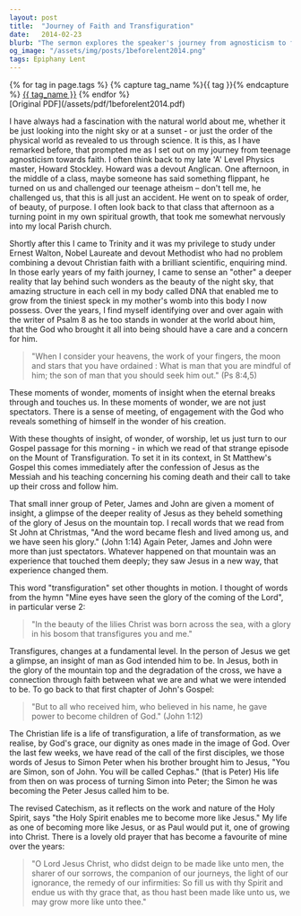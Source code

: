 ```yaml
---
layout: post
title:  "Journey of Faith and Transfiguration"
date:   2014-02-23
blurb: "The sermon explores the speaker's journey from agnosticism to faith, driven by a fascination with the natural world and science. It discusses the concept of 'transfiguration', using the biblical story of Jesus' transfiguration as a metaphor for personal spiritual transformation. The sermon emphasizes the Christian life as a process of becoming more like Jesus, of growing into Christ."
og_image: "/assets/img/posts/1beforelent2014.png"
tags: Epiphany Lent
---    
```

<div class="tag-pills">
  {% for tag in page.tags %}
    {% capture tag_name %}{{ tag }}{% endcapture %}
    <a href="{{ site.baseurl }}/tag/{{ tag_name }}" class="tag-pill">{{ tag_name }}</a>
  {% endfor %}
</div>
[Original PDF](/assets/pdf/1beforelent2014.pdf)

I have always had a fascination with the natural world about me, whether it be just looking into the night sky or at a sunset - or just the order of the physical world as revealed to us through science. It is this, as I have remarked before, that prompted me as I set out on my journey from teenage agnosticism towards faith. I often think back to my late 'A' Level Physics master, Howard Stockley. Howard was a devout Anglican. One afternoon, in the middle of a class, maybe someone has said something flippant, he turned on us and challenged our teenage atheism – don't tell me, he challenged us, that this is all just an accident. He went on to speak of order, of beauty, of purpose. I often look back to that class that afternoon as a turning point in my own spiritual growth, that took me somewhat nervously into my local Parish church.

Shortly after this I came to Trinity and it was my privilege to study under Ernest Walton, Nobel Laureate and devout Methodist who had no problem combining a devout Christian faith with a brilliant scientific, enquiring mind. In those early years of my faith journey, I came to sense an "other" a deeper reality that lay behind such wonders as the beauty of the night sky, that amazing structure in each cell in my body called DNA that enabled me to grow from the tiniest speck in my mother's womb into this body I now possess. Over the years, I find myself identifying over and over again with the writer of Psalm 8 as he too stands in wonder at the world about him, that the God who brought it all into being should have a care and a concern for him.

> "When I consider your heavens, the work of your fingers, the moon and stars that you have ordained : What is man that you are mindful of him; the son of man that you should seek him out." (Ps 8:4,5)

These moments of wonder, moments of insight when the eternal breaks through and touches us. In these moments of wonder, we are not just spectators. There is a sense of meeting, of engagement with the God who reveals something of himself in the wonder of his creation.

With these thoughts of insight, of wonder, of worship, let us just turn to our Gospel passage for this morning - in which we read of that strange episode on the Mount of Transfiguration. To set it in its context, in St Matthew's Gospel this comes immediately after the confession of Jesus as the Messiah and his teaching concerning his coming death and their call to take up their cross and follow him.

That small inner group of Peter, James and John are given a moment of insight, a glimpse of the deeper reality of Jesus as they beheld something of the glory of Jesus on the mountain top. I recall words that we read from St John at Christmas, "And the word became flesh and lived among us, and we have seen his glory." (John 1:14) Again Peter, James and John were more than just spectators. Whatever happened on that mountain was an experience that touched them deeply; they saw Jesus in a new way, that experience changed them.

This word "transfiguration" set other thoughts in motion. I thought of words from the hymn "Mine eyes have seen the glory of the coming of the Lord", in particular verse 2:

> "In the beauty of the lilies
Christ was born across the sea,
with a glory in his bosom
that transfigures you and me."

Transfigures, changes at a fundamental level. In the person of Jesus we get a glimpse, an insight of man as God intended him to be. In Jesus, both in the glory of the mountain top and the degradation of the cross, we have a connection through faith between what we are and what we were intended to be. To go back to that first chapter of John's Gospel:

> "But to all who received him, who believed in his name, he gave power to become children of God." (John 1:12)

The Christian life is a life of transfiguration, a life of transformation, as we realise, by God's grace, our dignity as ones made in the image of God. Over the last few weeks, we have read of the call of the first disciples, we those words of Jesus to Simon Peter when his brother brought him to Jesus, "You are Simon, son of John. You will be called Cephas." (that is Peter) His life from then on was process of turning Simon into Peter; the Simon he was becoming the Peter Jesus called him to be.

The revised Catechism, as it reflects on the work and nature of the Holy Spirit, says "the Holy Spirit enables me to become more like Jesus." My life as one of becoming more like Jesus, or as Paul would put it, one of growing into Christ. There is a lovely old prayer that has become a favourite of mine over the years:

> "O Lord Jesus Christ, who didst deign to be made like unto men, the sharer of our sorrows, the companion of our journeys, the light of our ignorance, the remedy of our infirmities: So fill us with thy Spirit and endue us with thy grace that, as thou hast been made like unto us, we may grow more like unto thee."

